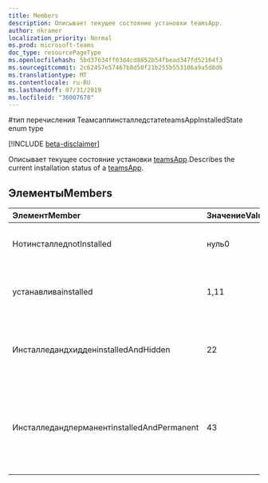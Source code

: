 ```yaml
---
title: Members
description: Описывает текущее состояние установки teamsApp.
author: nkramer
localization_priority: Normal
ms.prod: microsoft-teams
doc_type: resourcePageType
ms.openlocfilehash: 5bd37634ff03d4cd8852b54fbead347fd52164f3
ms.sourcegitcommit: 2c62457e57467b8d50f21b255b553106a9a5d8d6
ms.translationtype: MT
ms.contentlocale: ru-RU
ms.lasthandoff: 07/31/2019
ms.locfileid: "36007678"
---
```

#<a name="teamsappinstalledstate-enum-type"></a><span data-ttu-id="0fb7f-103">тип перечисления Теамсаппинсталледстате</span><span class="sxs-lookup"><span data-stu-id="0fb7f-103">teamsAppInstalledState enum type</span></span>

[!INCLUDE [beta-disclaimer](../../includes/beta-disclaimer.md)]

<span data-ttu-id="0fb7f-104">Описывает текущее состояние установки [teamsApp](teamsapp.md).</span><span class="sxs-lookup"><span data-stu-id="0fb7f-104">Describes the current installation status of a [teamsApp](teamsapp.md).</span></span>

## <a name="members"></a><span data-ttu-id="0fb7f-105">Элементы</span><span class="sxs-lookup"><span data-stu-id="0fb7f-105">Members</span></span>

| <span data-ttu-id="0fb7f-106">Элемент</span><span class="sxs-lookup"><span data-stu-id="0fb7f-106">Member</span></span> | <span data-ttu-id="0fb7f-107">Значение</span><span class="sxs-lookup"><span data-stu-id="0fb7f-107">Value</span></span>| <span data-ttu-id="0fb7f-108">Описание</span><span class="sxs-lookup"><span data-stu-id="0fb7f-108">Description</span></span> |
|:---------------|:--------|:----------|
|<span data-ttu-id="0fb7f-109">Нотинсталлед</span><span class="sxs-lookup"><span data-stu-id="0fb7f-109">notInstalled</span></span>|<span data-ttu-id="0fb7f-110">нуль</span><span class="sxs-lookup"><span data-stu-id="0fb7f-110">0</span></span>|<span data-ttu-id="0fb7f-111">Приложение не установлено в группу.</span><span class="sxs-lookup"><span data-stu-id="0fb7f-111">App is not installed to team.</span></span>|
|<span data-ttu-id="0fb7f-112">устанавлива</span><span class="sxs-lookup"><span data-stu-id="0fb7f-112">installed</span></span>|<span data-ttu-id="0fb7f-113">1,1</span><span class="sxs-lookup"><span data-stu-id="0fb7f-113">1</span></span>|<span data-ttu-id="0fb7f-114">Приложение устанавливается обычным образом.</span><span class="sxs-lookup"><span data-stu-id="0fb7f-114">App is installed normally.</span></span>|
|<span data-ttu-id="0fb7f-115">Инсталледандхидден</span><span class="sxs-lookup"><span data-stu-id="0fb7f-115">installedAndHidden</span></span>|<span data-ttu-id="0fb7f-116">2</span><span class="sxs-lookup"><span data-stu-id="0fb7f-116">2</span></span>|<span data-ttu-id="0fb7f-117">Приложение установлено, но скрыто в представлении.</span><span class="sxs-lookup"><span data-stu-id="0fb7f-117">App is installed but hidden from view.</span></span>|
|<span data-ttu-id="0fb7f-118">Инсталледандперманент</span><span class="sxs-lookup"><span data-stu-id="0fb7f-118">installedAndPermanent</span></span>|<span data-ttu-id="0fb7f-119">4</span><span class="sxs-lookup"><span data-stu-id="0fb7f-119">3</span></span>|<span data-ttu-id="0fb7f-120">Приложение устанавливается без возможности восстановления и не может быть удалено.</span><span class="sxs-lookup"><span data-stu-id="0fb7f-120">App is permanently installed and may not be removed.</span></span>|
